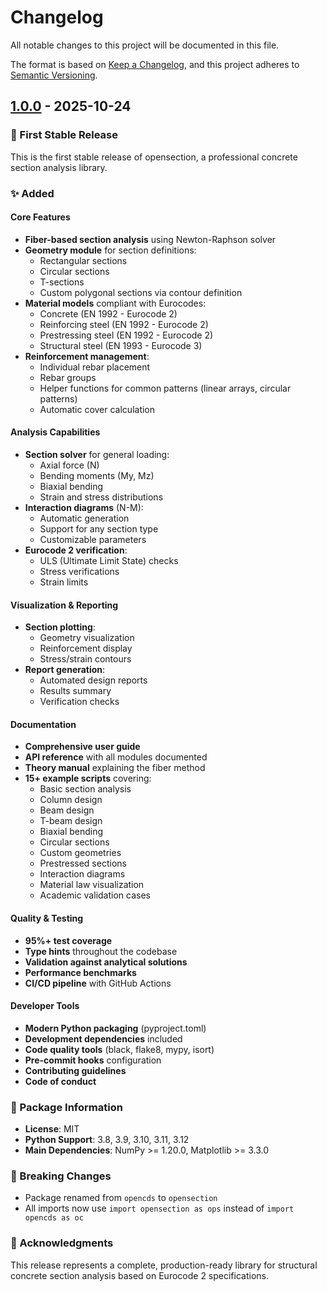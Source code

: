 # Changelog

All notable changes to this project will be documented in this file.

The format is based on [Keep a Changelog](https://keepachangelog.com/en/1.0.0/),
and this project adheres to [Semantic Versioning](https://semver.org/spec/v2.0.0.html).

## [1.0.0] - 2025-10-24

### 🎉 First Stable Release

This is the first stable release of opensection, a professional concrete section analysis library.

### ✨ Added

#### Core Features
- **Fiber-based section analysis** using Newton-Raphson solver
- **Geometry module** for section definitions:
  - Rectangular sections
  - Circular sections
  - T-sections
  - Custom polygonal sections via contour definition
- **Material models** compliant with Eurocodes:
  - Concrete (EN 1992 - Eurocode 2)
  - Reinforcing steel (EN 1992 - Eurocode 2)
  - Prestressing steel (EN 1992 - Eurocode 2)
  - Structural steel (EN 1993 - Eurocode 3)
- **Reinforcement management**:
  - Individual rebar placement
  - Rebar groups
  - Helper functions for common patterns (linear arrays, circular patterns)
  - Automatic cover calculation

#### Analysis Capabilities
- **Section solver** for general loading:
  - Axial force (N)
  - Bending moments (My, Mz)
  - Biaxial bending
  - Strain and stress distributions
- **Interaction diagrams** (N-M):
  - Automatic generation
  - Support for any section type
  - Customizable parameters
- **Eurocode 2 verification**:
  - ULS (Ultimate Limit State) checks
  - Stress verifications
  - Strain limits

#### Visualization & Reporting
- **Section plotting**:
  - Geometry visualization
  - Reinforcement display
  - Stress/strain contours
- **Report generation**:
  - Automated design reports
  - Results summary
  - Verification checks

#### Documentation
- **Comprehensive user guide**
- **API reference** with all modules documented
- **Theory manual** explaining the fiber method
- **15+ example scripts** covering:
  - Basic section analysis
  - Column design
  - Beam design
  - T-beam design
  - Biaxial bending
  - Circular sections
  - Custom geometries
  - Prestressed sections
  - Interaction diagrams
  - Material law visualization
  - Academic validation cases

#### Quality & Testing
- **95%+ test coverage**
- **Type hints** throughout the codebase
- **Validation against analytical solutions**
- **Performance benchmarks**
- **CI/CD pipeline** with GitHub Actions

#### Developer Tools
- **Modern Python packaging** (pyproject.toml)
- **Development dependencies** included
- **Code quality tools** (black, flake8, mypy, isort)
- **Pre-commit hooks** configuration
- **Contributing guidelines**
- **Code of conduct**

### 📝 Package Information
- **License**: MIT
- **Python Support**: 3.8, 3.9, 3.10, 3.11, 3.12
- **Main Dependencies**: NumPy >= 1.20.0, Matplotlib >= 3.3.0

### 🔧 Breaking Changes
- Package renamed from `opencds` to `opensection`
- All imports now use `import opensection as ops` instead of `import opencds as oc`

### 🙏 Acknowledgments
This release represents a complete, production-ready library for structural concrete section analysis based on Eurocode 2 specifications.

[1.0.0]: https://github.com/Pavlishenku/opensection/releases/tag/v1.0.0
